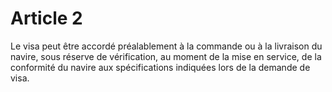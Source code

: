 # Article 2

Le visa peut être accordé préalablement à la commande ou à la livraison du navire, sous réserve de vérification, au moment de la mise en service, de la conformité du navire aux spécifications indiquées lors de la demande de visa.
